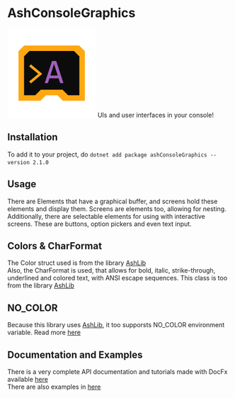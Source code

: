 # AshConsoleGraphics
<img src="res/icon.png" width="200"/>
UIs and user interfaces in your console!

## Installation
To add it to your project, do `dotnet add package ashConsoleGraphics --version 2.1.0`

## Usage
There are Elements that have a graphical buffer, and screens hold these elements and display them. Screens are elements too, allowing for nesting.  
Additionally, there are selectable elements for using with interactive screens. These are buttons, option pickers and even text input.

## Colors & CharFormat
The Color struct used is from the library [AshLib](https://github.com/siljamdev/AshLib)  
Also, the CharFormat is used, that allows for bold, italic, strike-through, underlined and colored text, with ANSI escape sequences. This class is too from the library [AshLib](https://github.com/siljamdev/AshLib)

## NO_COLOR
Because this library uses [AshLib](https://github.com/siljamdev/AshLib), it too supporsts NO_COLOR environment variable. Read more [here](https://no-color.org/)  

## Documentation and Examples
There is a very complete API documentation and tutorials made with DocFx available [here](https://siljamdev.github.io/AshConsoleGraphics/index.html)  
There are also examples in [here](./examples)